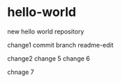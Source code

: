 # hello-world
new hello world repository

change1
commit branch readme-edit

change2
change 5
change 6

chnage 7